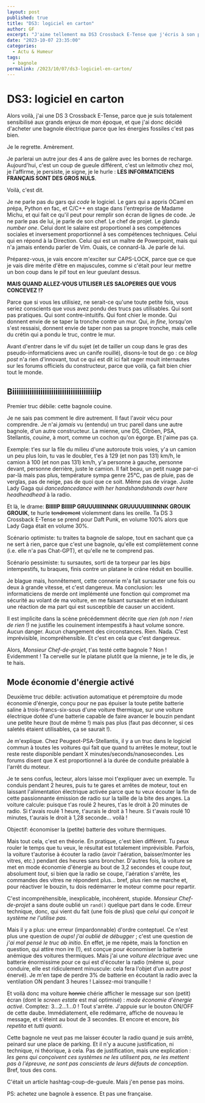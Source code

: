 ```yaml
---
layout: post
published: true
title: "DS3: logiciel en carton"
author: GF
excerpt: "J'aime tellement ma DS3 Crossback E-Tense que j'écris à son propos (NB: ironie). Aujourd'hui: critique destructive (i.e. non-constructive) de son firmware en carton (i.e. tout pourri)."
date: "2023-10-07 23:35:00"
categories:
  - Actu & Humeur
tags:
  - bagnole
permalink: /2023/10/07/ds3-logiciel-en-carton/
---
```


# DS3: logiciel en carton

Alors voilà, j'ai une DS 3 Crossback E-Tense, parce que je suis totalement sensibilisé aux grands enjeux de mon époque, et que j'ai donc décidé d'acheter une bagnole électrique parce que les énergies fossiles c'est pas bien.

Je le regrette. Amèrement.

Je parlerai un autre jour des 4 ans de galère avec les bornes de recharge. Aujourd'hui, c'est un coup de gueule différent, c'est un leitmotiv chez moi, je l'affirme, je persiste, je signe, je le hurle : **LES INFORMATICIENS FRANÇAIS SONT DES GROS NULS**.

Voilà, c'est dit.

Je ne parle pas du gars qui _code_ le logiciel. Le gars qui a appris OCaml en prépa, Python en fac, et C/C++ en stage dans l'entreprise de Madame Michu, et qui fait ce qu'il peut pour remplir son écran de lignes de code. Je ne parle pas de lui, je parle de son chef. Le chef de projet. Le glandu _number one_. Celui dont le salaire est proportionel à ses compétences sociales et inversement proportionnel à ses compétences techniques. Celui qui en répond à la Direction. Celui qui est un maître de Powerpoint, mais qui n'a jamais entendu parler de Vim. Ouais, ce connard-là. Je parle de lui.

Préparez-vous, je vais encore m'exciter sur CAPS-LOCK, parce que ce que je vais dire mérite d'être en majuscules, comme si c'était pour leur mettre un bon coup dans le pif tout en leur gueulant dessus.

**MAIS QUAND ALLEZ-VOUS UTILISER LES SALOPERIES QUE VOUS CONCEVEZ !?**

Parce que si vous les utilisiez, ne serait-ce qu'une toute petite fois, vous seriez conscients que vous avez pondu des trucs pas utilisables. Qui sont pas pratiques. Qui sont contre-intuitifs. Qui font chier le monde. Qui donnent envie de se taper la tronche contre un mur. Qui, _in fine_, lorsqu'on s'est ressaisi, donnent envie de taper non pas sa propre tronche, mais celle du crétin qui a pondu le truc, contre le mur.

Avant d'entrer dans le vif du sujet (et de tailler un coup dans le gras des pseudo-informaticiens avec un canife rouillé), disons-le tout de go : ce _blog post_ n'a rien d'innovant, tout ce qui est dit ici fait rager moult internautes sur les forums officiels du constructeur, parce que voilà, ça fait bien chier tout le monde.

## Biiiiiiiiiiiiiiiiiiiiiiiiiiiiiiiiiiiiiiip

Premier truc débile: cette bagnole couine.

Je ne sais pas comment le dire autrement. Il faut l'avoir vécu pour comprendre. Je n'ai _jamais_ vu (entendu) un truc pareil dans une autre bagnole, d'un autre constructeur. La mienne, une DS, Citröen, PSA, Stellantis, _couine_, à mort, comme un cochon qu'on égorge. Et j'aime pas ça.

Exemple: t'es sur la file du milieu d'une autoroute trois voies, y'a un camion un peu plus loin, tu vas le doubler, t'es à 129 (et non pas 131) km/h, le camion à 100 (et non pas 131) km/h, y'a personne à gauche, personne devant, personne derrière, juste le camion. Il fait beau, un petit nuage par-ci par-là mais pas plus, température sympa genre 25°C, pas de pluie, pas de verglas, pas de neige, pas de quoi que ce soit. Même pas de virage. Juste Lady Gaga qui _dancedancedance with her handshandshands over here headheadhead_ à la radio.

Et là, le drame: **BIIIIIP BIIIIIP GRUUUIIIINNNK GRUUUUUIIIINNNK GROUIK GROUIK**, te hurle <s>tendrement</s> violemment dans les oreille. Ta DS 3 Crossback E-Tense se prend pour Daft Punk, en volume 100% alors que Lady Gaga était en volume 30%.

Scénario optimiste: tu traites ta bagnole de salope, tout en sachant que ça ne sert à rien, parce que c'est une bagnole, qu'elle est complètement conne (i.e. elle n'a pas Chat-GPT), et qu'elle ne te comprend pas.

Scénario pessimiste: tu sursautes, sorti de ta torpeur par les _bips_ intempestifs, tu braques, finis contre un platane le crâne réduit en bouillie.

Je blague mais, honnêtement, cette connerie m'a fait sursauter une fois ou deux à grande vitesse, et c'est dangereux. Ma conclusion: les informaticiens de merde ont implémenté une fonction qui compromet ma sécurité au volant de ma voiture, en me faisant sursauter et en induisant une réaction de ma part qui est susceptible de causer un accident.

Il est implicite dans la scène précédemment décrite que _rien_ _(oh non ! rien de rien !)_ ne justifie les couinement intempestifs à haut volume sonore. Aucun danger. Aucun changement des circonstances. Rien. Nada. C'est imprévisible, incompréhensible. Et c'est en cela que c'est dangereux.

Alors, _Monsieur Chef-de-projet_, t'as testé cette bagnole ? Non ! Evidemment ! Ta cervelle sur le platane plutôt que la mienne, je te le dis, je te hais.

## Mode économie d'énergie activé

Deuxième truc débile: activation automatique et péremptoire du mode économie d'énergie, conçu pour ne pas épuiser la toute petite batterie saline à trois-francs-six-sous d'une voiture thermique, sur une voiture électrique dotée d'une batterie capable de faire avancer le bouzin pendant une petite heure (tout de même !) mais pas plus (faut pas déconner, si ces saletés étaient utilisables, ça se saurait !).

Je m'explique. Chez Peugeot-PSA-Stellantis, il y a un truc dans le logiciel commun à toutes les voitures qui fait que quand tu arrêtes le moteur, tout le reste reste disponible pendant X minutes/seconds/nanosecondes. Les forums disent que X est proportionnel à la durée de conduite préalable à l'arrêt du moteur.

Je te sens confus, lecteur, alors laisse moi t'expliquer avec un exemple. Tu conduis pendant 2 heures, puis tu te gares et arrêtes de moteur, tout en laissant l'alimentation électrique activée parce que tu veux écouter la fin de cette passionnante émission de radio sur la taille de la bite des anges. La voiture calcule: puisque t'as roulé 2 heures, t'as le droit à 20 minutes de radio. Si t'avais roulé 1 heure, t'aurais le droit à 1 heure. Si t'avais roulé 10 minutes, t'aurais le droit à 1,28 seconde... voilà !

Objectif: économiser la (petite) batterie des voiture thermiques.

Mais tout cela, c'est en théorie. En pratique, c'est bien différent. Tu peux rouler le temps que tu veux, le résultat est totalement imprévisible. Parfois, la voiture t'autorise à écouter la radio (avoir l'aération, baisser/monter les vitres, etc.) pendant des heures sans broncher. D'autres fois, la voiture se met en mode économie d'énergie au bout de 3,2 secondes et coupe _tout_, absolument _tout_, si bien que la radio se coupe, l'aération s'arrête, les commandes des vitres ne répondent plus... bref, plus rien ne marche et, pour réactiver le bouzin, tu dois redémarrer le moteur comme pour repartir.

C'est incompréhensible, inexplicable, incohérent, stupide. _Monsieur Chef-de-projet_ a sans doute oublié un `rand()` quelque part dans le code. Erreur technique, donc, qui vient du fait (une fois de plus) que _celui qui conçoit le système ne l'utilise pas_.

Mais il y a plus: une erreur (impardonnable) d'ordre conteptuel. Ce n'est plus une question de _oups! j'ai oublié de débugger_ ; c'est une question de _j'ai mal pensé le truc ab initio_. En effet, je me répète, mais la fonction en question, qui attire mon ire (!), est conçue pour économiser la batterie anémique des voitures thermiques. Mais j'ai une _voiture électrique_ avec une batterie énormissime pour ce qui est d'écouter la radio (même si, pour conduire, elle est ridiculement minuscule: cela fera l'objet d'un autre _post_ énervé). Je m'en tape de perdre 3% de batterie en écoutant la radio avec la ventilation ON pendant 3 heures ! Laissez-moi tranquille !

Et voilà donc ma voiture <s>honnie</s> chérie afficher le message sur son (petit) écran (dont le _screen estate_ est mal optimisé) : _mode économie d'énergie activé_. Comptez: 3...2...1...0 ! Tout s'arrête. J'appuie sur le bouton ON/OFF de cette daube. Immédiatement, elle redémarre, affiche de nouveau le message, et s'éteint au bout de 3 secondes. Et encore et encore, _bis repetita_ et _tutti quanti_.

Cette bagnole ne veut pas me laisser écouter la radio quand je suis arrêté, peinard sur une place de parking. Et il n'y a aucune justification, ni technique, ni théorique, à cela. Pas de justification, mais une explication : _les gens qui conçoivent ces systèmes ne les utilisent pas, ne les mettent pas à l'épreuve, ne sont pas conscients de leurs défauts de conception_. Bref, tous des cons.

C'était un article hashtag-coup-de-gueule. Mais j'en pense pas moins.

PS: achetez une bagnole à essence. Et pas une française.
